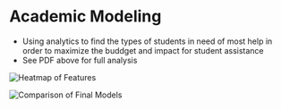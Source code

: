 # Academic Modeling

- Using analytics to find the types of students in need of most help in order to maximize the buddget and impact for student assistance
- See PDF above for full analysis

![Heatmap of Features](https://imagedelivery.net/K5TI-EHerRDIgbgGIcCsuw/155cb415-e7cd-46c1-c4ef-0dd282c11500/public)

![Comparison of Final Models](https://imagedelivery.net/K5TI-EHerRDIgbgGIcCsuw/dbc5ca6b-3ac9-4003-bd16-e9f5d9a94400/public)
